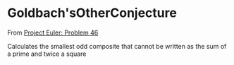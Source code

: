 # Goldbach'sOtherConjecture

From [Project Euler: Problem 46](https://projecteuler.net/problem=46)

Calculates the smallest odd composite that cannot be written as the sum of a prime and twice a square